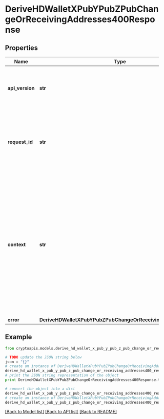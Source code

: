 # DeriveHDWalletXPubYPubZPubChangeOrReceivingAddresses400Response


## Properties
Name | Type | Description | Notes
------------ | ------------- | ------------- | -------------
**api_version** | **str** | Specifies the version of the API that incorporates this endpoint. | 
**request_id** | **str** | Defines the ID of the request. The &#x60;requestId&#x60; is generated by Crypto APIs and it&#39;s unique for every request. | 
**context** | **str** | In batch situations the user can use the context to correlate responses with requests. This property is present regardless of whether the response was successful or returned as an error. &#x60;context&#x60; is specified by the user. | [optional] 
**error** | [**DeriveHDWalletXPubYPubZPubChangeOrReceivingAddressesE400**](DeriveHDWalletXPubYPubZPubChangeOrReceivingAddressesE400.md) |  | 

## Example

```python
from cryptoapis.models.derive_hd_wallet_x_pub_y_pub_z_pub_change_or_receiving_addresses400_response import DeriveHDWalletXPubYPubZPubChangeOrReceivingAddresses400Response

# TODO update the JSON string below
json = "{}"
# create an instance of DeriveHDWalletXPubYPubZPubChangeOrReceivingAddresses400Response from a JSON string
derive_hd_wallet_x_pub_y_pub_z_pub_change_or_receiving_addresses400_response_instance = DeriveHDWalletXPubYPubZPubChangeOrReceivingAddresses400Response.from_json(json)
# print the JSON string representation of the object
print DeriveHDWalletXPubYPubZPubChangeOrReceivingAddresses400Response.to_json()

# convert the object into a dict
derive_hd_wallet_x_pub_y_pub_z_pub_change_or_receiving_addresses400_response_dict = derive_hd_wallet_x_pub_y_pub_z_pub_change_or_receiving_addresses400_response_instance.to_dict()
# create an instance of DeriveHDWalletXPubYPubZPubChangeOrReceivingAddresses400Response from a dict
derive_hd_wallet_x_pub_y_pub_z_pub_change_or_receiving_addresses400_response_form_dict = derive_hd_wallet_x_pub_y_pub_z_pub_change_or_receiving_addresses400_response.from_dict(derive_hd_wallet_x_pub_y_pub_z_pub_change_or_receiving_addresses400_response_dict)
```
[[Back to Model list]](../README.md#documentation-for-models) [[Back to API list]](../README.md#documentation-for-api-endpoints) [[Back to README]](../README.md)


